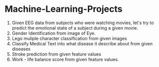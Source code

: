 # Machine-Learning-Projects
1) Given EEG data from subjects who were watching movies, let's try to predict the emotional state of a subject during a given movie.
2) Gender Identification from image of Eye.
3) Lego muliple character classification from given images
4) Classify Medical Text into what disease it describe about from given diseases
5) Stroke prediction from given feature values
6) Work - life balance score from given feature values.
